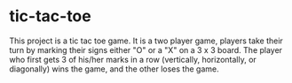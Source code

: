 # tic-tac-toe
This project is a tic tac toe game. It is a two player game, players take their turn by marking their signs either "O" or a "X" on a 3 x 3 board. The player who first gets 3 of his/her marks in a row (vertically, horizontally, or diagonally) wins the game, and the other loses the game.
